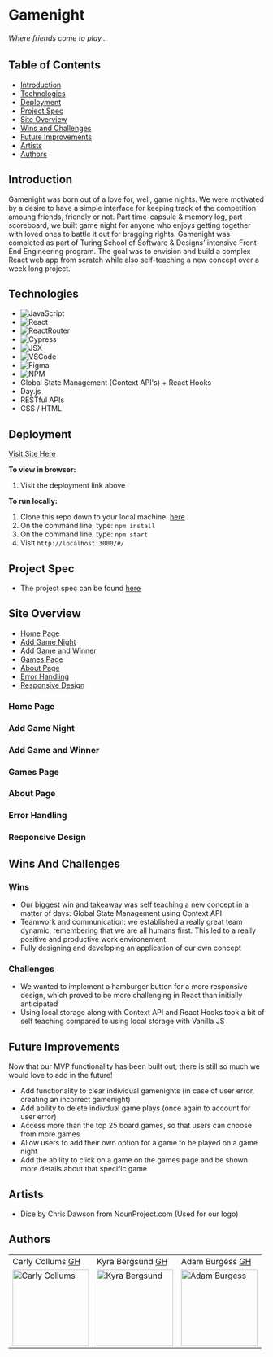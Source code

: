 # Gamenight

###### Where friends come to play...

## Table of Contents
  - [Introduction](#Introduction)  
  - [Technologies](#Technologies)
  - [Deployment](#Deployment)
  - [Project Spec](#Project-Spec)
  - [Site Overview](#Site-Overview)
  - [Wins and Challenges](#Wins-And-Challenges)
  - [Future Improvements](#Future-Improvements)
  - [Artists](#Artists)
  - [Authors](#Authors)

## Introduction 

Gamenight was born out of a love for, well, game nights. We were motivated by a desire to have a simple interface for keeping track of the competition amoung friends, friendly or not. Part time-capsule & memory log, part scoreboard, we built game night for anyone who enjoys getting together with loved ones to battle it out for bragging rights.
Gamenight was completed as part of Turing School of Software & Designs’ intensive Front-End Engineering program. The goal was to envision and build a complex React web app from scratch while also self-teaching a new concept over a week long project.

## Technologies
  - ![JavaScript](https://img.shields.io/badge/javascript-%23323330.svg?style=for-the-badge&logo=javascript&logoColor=%23F7DF1E)
  - ![React](https://img.shields.io/badge/react-%2320232a.svg?style=for-the-badge&logo=react&logoColor=%2361DAFB)
  - ![ReactRouter](https://img.shields.io/badge/-React%20Router-211f20?logo=react-router&logoColor=61DAFB&style=for-the-badge)
  - ![Cypress](https://img.shields.io/badge/-cypress-black?logo=cypress&logoColor=white&style=for-the-badge)
  - ![JSX](https://img.shields.io/badge/-jsx-302f2f?logo=javascript&logoColor=9428cb&style=for-the-badge)
  - ![VSCode](https://img.shields.io/badge/-VSCode-2C2C32?logo=visual-studio-code&logoColor=007ACC&style=for-the-badge)
  - ![Figma](https://img.shields.io/badge/figma-%23F24E1E.svg?style=for-the-badge&logo=figma&logoColor=white)
  - ![NPM](https://img.shields.io/badge/NPM-%23000000.svg?style=for-the-badge&logo=npm&logoColor=white)
  - Global State Management (Context API's) + React Hooks 
  - Day.js
  - RESTful APIs
  - CSS / HTML

## Deployment

[Visit Site Here](https://ccollums.github.io/gamenight/)

**To view in browser:**
1. Visit the deployment link above 

**To run locally:**
1. Clone this repo down to your local machine: [here](https://github.com/ccollums/gamenight)
2. On the command line, type: `npm install`
3. On the command line, type: `npm start`
4. Visit `http://localhost:3000/#/`

   
## Project Spec
   - The project spec can be found [here](https://frontend.turing.edu/projects/module-3/stretch.html)
 
## Site Overview 

- [Home Page](#Home-Page)
- [Add Game Night](#Add-Game-Night)
- [Add Game and Winner](#Add-Game-And-Winner)
- [Games Page](#Games-Page)
- [About Page](#About-Page)
- [Error Handling](#Error-Handling)
- [Responsive Design](#Responsive-Design)

### Home Page 



### Add Game Night 



### Add Game and Winner 



### Games Page 



### About Page 



### Error Handling 


### Responsive Design 
  
  
## Wins And Challenges 

### Wins

- Our biggest win and takeaway was self teaching a new concept in a matter of days: Global State Management using Context API 
- Teamwork and communication: we established a really great team dynamic, remembering that we are all humans first. This led to a really positive and productive work environement
- Fully designing and developing an application of our own concept

### Challenges 

- We wanted to implement a hamburger button for a more responsive design, which proved to be more challenging in React than initially anticipated 
- Using local storage along with Context API and React Hooks took a bit of self teaching compared to using local storage with Vanilla JS
  
## Future Improvements
Now that our MVP functionality has been built out, there is still so much we would love to add in the future! 

- Add functionality to clear individual gamenights (in case of user error, creating an incorrect gamenight) 
- Add ability to delete indivdual game plays (once again to account for user error)
- Access more than the top 25 board games, so that users can choose from more games
- Allow users to add their own option for a game to be played on a game night 
- Add the ability to click on a game on the games page and be shown more details about that specific game

## Artists

- Dice by Chris Dawson from NounProject.com (Used for our logo)

## Authors 

<table>
    <tr>
        <td> Carly Collums <a href="https://github.com/ccollums">GH</td>
        <td> Kyra Bergsund <a href="https://github.com/kbergsund">GH</td>
        <td> Adam Burgess <a href="https://github.com/aburg15">GH</td>
    </tr>
<td><img src="https://avatars.githubusercontent.com/u/86894344?v=4" alt="Carly Collums"
 width="150" height="auto" /></td>
 <td><img src="https://avatars.githubusercontent.com/u/49960644?v=4" alt="Kyra Bergsund"
 width="150" height="auto" /></td>
 <td><img src="https://avatars.githubusercontent.com/u/77649894?v=4" alt="Adam Burgess"
 width="150" height="auto" /></td>
</table>
  
